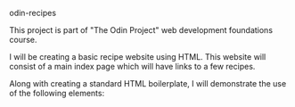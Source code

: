 odin-recipes

This project is part of "The Odin Project" web development foundations course. 

I will be creating a basic recipe website using HTML. This website will consist of a main index page which will have links to a few recipes. 

Along with creating a standard HTML boilerplate, I will demonstrate the use of the following elements: 

<!-- <h1>-<h6>, <p>, <strong>, <a>, <img>, <em>, <ul>, <ol>, <li>.  -->



